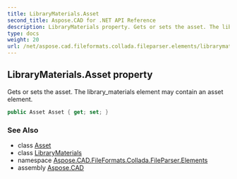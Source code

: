 ```yaml
---
title: LibraryMaterials.Asset
second_title: Aspose.CAD for .NET API Reference
description: LibraryMaterials property. Gets or sets the asset. The library_materials element may contain an asset element
type: docs
weight: 20
url: /net/aspose.cad.fileformats.collada.fileparser.elements/librarymaterials/asset/
---
```

## LibraryMaterials.Asset property

Gets or sets the asset. The library_materials element may contain an asset element.

```csharp
public Asset Asset { get; set; }
```

### See Also

* class [Asset](../../asset/)
* class [LibraryMaterials](../)
* namespace [Aspose.CAD.FileFormats.Collada.FileParser.Elements](../../librarymaterials/)
* assembly [Aspose.CAD](../../../)



